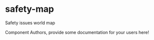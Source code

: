 safety-map
===============================================
Safety issues world map

Component Authors, provide some documentation for your users here!